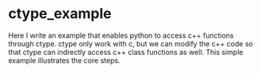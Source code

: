 # ctype_example

Here I write an example that enables python to access c++ functions through ctype. ctype only work with c, but we can modify the c++ code so that ctype can indrectly access c++ class functions as well. This simple example illustrates the core steps. 
